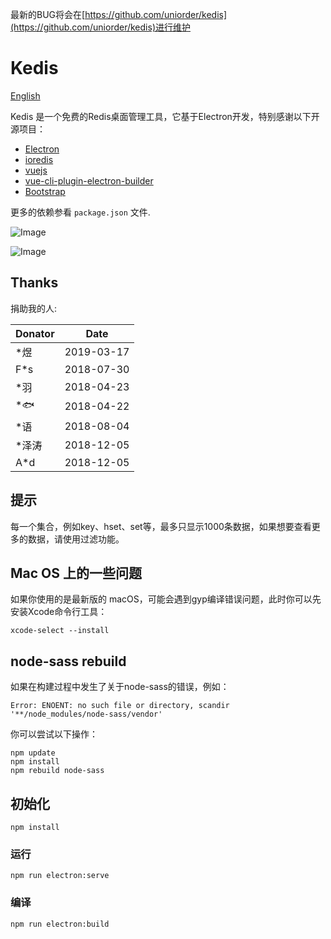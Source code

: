 最新的BUG将会在[https://github.com/uniorder/kedis](https://github.com/uniorder/kedis)进行维护


# Kedis

[English](https://github.com/uniorder/kedis/blob/master/README.md)

Kedis 是一个免费的Redis桌面管理工具，它基于Electron开发，特别感谢以下开源项目：

- [Electron](https://electronjs.org/)
- [ioredis](https://github.com/luin/ioredis)
- [vuejs](https://github.com/vuejs/vue)
- [vue-cli-plugin-electron-builder](https://github.com/nklayman/vue-cli-plugin-electron-builder)
- [Bootstrap](https://getbootstrap.com/)

更多的依赖参看 `package.json` 文件.

![Image](https://raw.githubusercontent.com/uniorder/kedis/master/screen-shot/1.png "Screen shot 1")

![Image](https://raw.githubusercontent.com/uniorder/kedis/master/screen-shot/2.png "Screen shot 2")

## Thanks

捐助我的人:

| Donator | Date       |
| ------- | ---------- |
| \*煜    | 2019-03-17 |
| F\*s    | 2018-07-30 |
| \*羽    | 2018-04-23 |
| \*🐟    | 2018-04-22 |
| \*语    | 2018-08-04 |
| \*泽涛  | 2018-12-05 |
| A\*d    | 2018-12-05 |

## 提示

每一个集合，例如key、hset、set等，最多只显示1000条数据，如果想要查看更多的数据，请使用过滤功能。

## Mac OS 上的一些问题

如果你使用的是最新版的 macOS，可能会遇到gyp编译错误问题，此时你可以先安装Xcode命令行工具：

```
xcode-select --install
```

## node-sass rebuild

如果在构建过程中发生了关于node-sass的错误，例如：

```
Error: ENOENT: no such file or directory, scandir '**/node_modules/node-sass/vendor'
```

你可以尝试以下操作：

```
npm update
npm install
npm rebuild node-sass
```

## 初始化

```
npm install
```

### 运行

```
npm run electron:serve
```

### 编译

```
npm run electron:build
```

